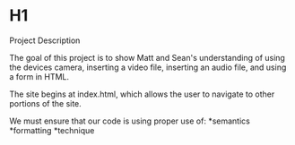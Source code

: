 # H1
  Project Description

The goal of this project is to show Matt and Sean's understanding of using the devices camera, inserting a video file, inserting an audio file, and using a form in HTML.

The site begins at index.html, which allows the user to navigate to other portions of the site.

We must ensure that our code is using proper use of:
  *semantics
  *formatting
  *technique
